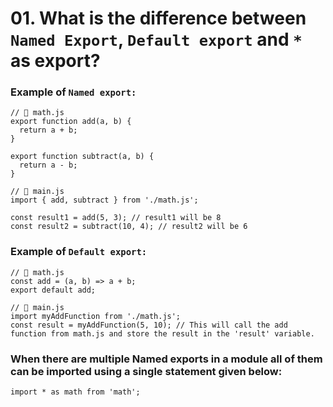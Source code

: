 # 01. What is the difference between `Named Export`, `Default export` and `*` as export?

### Example of `Named export:`

```
// 📂 math.js
export function add(a, b) {
  return a + b;
}

export function subtract(a, b) {
  return a - b;
}

// 📂 main.js
import { add, subtract } from './math.js';

const result1 = add(5, 3); // result1 will be 8
const result2 = subtract(10, 4); // result2 will be 6
```

### Example of `Default export:`

```
// 📂 math.js
const add = (a, b) => a + b;
export default add;

// 📂 main.js
import myAddFunction from './math.js';
const result = myAddFunction(5, 10); // This will call the add function from math.js and store the result in the 'result' variable.

```

### When there are multiple Named exports in a module all of them can be imported using a single statement given below:

```
import * as math from 'math';
```
